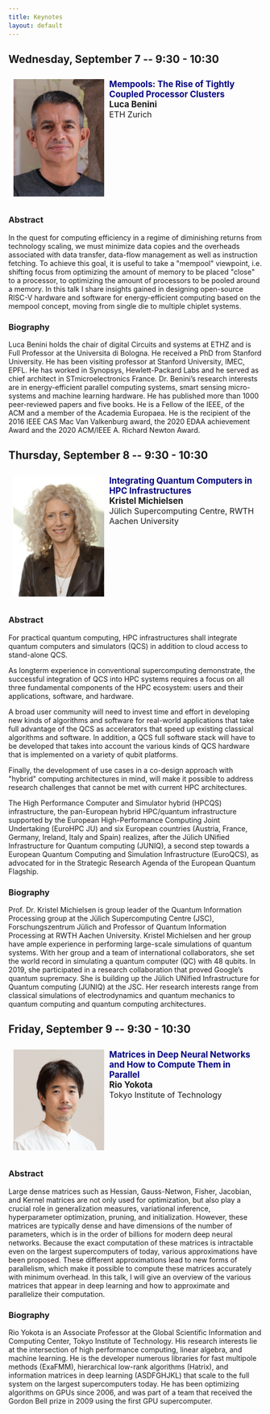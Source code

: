```yaml
---
title: Keynotes
layout: default
---
```


## Wednesday, September 7 -- 9:30 - 10:30

<div style="float:left;margin:10px"><img src="LucaHeadShot2019.jpg" width="180px" /></div>
<div style="padding:10px;">
    <span style="font-size:larger;font-weight:bolder;color:navy;">Mempools: The Rise of Tightly Coupled Processor Clusters</span><br/>
    <span style="font-size:larger;font-weight:bolder;">Luca Benini</span><br/>
    <span style="font-size:medium;">ETH Zurich</span><br/>
</div>
<div style="clear:both;"> </div>

### Abstract
In the quest for computing efficiency in a regime of diminishing returns from technology scaling, we must minimize data copies and the overheads associated with data transfer, data-flow management as well as instruction fetching. To achieve this goal, it is useful to take a  "mempool" viewpoint, i.e. shifting focus from optimizing the amount of memory to be placed "close" to a processor, to optimizing the amount of processors to be pooled around a memory. In this talk I share insights gained in designing open-source RISC-V hardware and software for energy-efficient computing based on the mempool concept, moving from single die to multiple chiplet systems.

### Biography
Luca Benini holds the chair of digital Circuits and systems at ETHZ and is Full Professor at the Universita di Bologna. He received a PhD from Stanford University. He has been visiting professor at Stanford University, IMEC, EPFL. He has worked in Synopsys,  Hewlett-Packard Labs and he served as chief architect in STmicroelectronics France. Dr. Benini’s research interests are in energy-​efficient parallel computing systems, smart sensing 
micro-​systems and machine learning hardware. He has published more than 1000 peer-​reviewed papers and five books. He is a Fellow of the IEEE, of the ACM and a member of the Academia Europaea. He is the recipient of  the 2016 IEEE CAS Mac Van Valkenburg award, the 2020 EDAA achievement Award and the 2020 ACM/IEEE A. Richard Newton Award.


## Thursday, September 8 -- 9:30 - 10:30

<div style="float:left;margin:10px"><img src="michielsen.jpg" width="180px" /></div>
<div style="padding:10px;">
    <span style="font-size:larger;font-weight:bolder;color:navy;">Integrating Quantum Computers in HPC Infrastructures</span><br/>
    <span style="font-size:larger;font-weight:bolder;">Kristel Michielsen</span><br/>
    <span style="font-size:medium;">Jülich Supercomputing Centre, RWTH Aachen University</span><br/>
</div>
<div style="clear:both;"> </div>

### Abstract
For practical quantum computing, HPC infrastructures shall integrate quantum computers and simulators (QCS) in addition to cloud access to stand-alone QCS. 

As longterm experience in conventional supercomputing demonstrate, the successful integration of QCS into HPC systems requires a focus on all three fundamental components of the HPC ecosystem: users and their applications, software, and hardware.

A broad user community will need to invest time and effort in developing new kinds of algorithms and software for real-world applications that take full advantage of the QCS as accelerators that speed up existing classical algorithms and software. In addition, a QCS full software stack will have to be developed that takes into account the various kinds of QCS hardware that is implemented on a variety of qubit platforms. 

Finally, the development of use cases in a co-design approach with "hybrid" computing architectures in mind, will make it possible to address research challenges that cannot be met with current HPC architectures.

The High Performance Computer and Simulator hybrid (HPCQS) infrastructure, the pan-European hybrid HPC/quantum infrastructure supported by the European High-Performance Computing Joint Undertaking (EuroHPC JU) and six European countries (Austria, France, Germany, Ireland, Italy and Spain) realizes, after the Jülich UNified Infrastructure for Quantum computing (JUNIQ), a second step towards a European Quantum Computing and Simulation Infrastructure (EuroQCS), as advocated for in the Strategic Research Agenda of the European Quantum Flagship.

### Biography
Prof. Dr. Kristel Michielsen is group leader of the Quantum
Information Processing group at the Jülich Supercomputing
Centre (JSC), Forschungszentrum Jülich and Professor of
Quantum Information Processing at RWTH Aachen University.
Kristel Michielsen and her group have ample experience in
performing large-scale simulations of quantum systems. With
her group and a team of international collaborators, she set the
world record in simulating a quantum computer (QC) with 48
qubits. In 2019, she participated in a research collaboration that
proved Google’s quantum supremacy. She is building up the Jülich
UNified Infrastructure for Quantum computing (JUNIQ) at the
JSC. Her research interests range from classical simulations of
electrodynamics and quantum mechanics to quantum computing and quantum computing
architectures.


## Friday, September 9 -- 9:30 - 10:30

<div style="float:left;margin:10px"><img src="rio.jpg" width="180px" /></div>
<div style="padding:10px;">
    <span style="font-size:larger;font-weight:bolder;color:navy;">Matrices in Deep Neural Networks and How to Compute Them in Parallel</span><br/>
    <span style="font-size:larger;font-weight:bolder;">Rio Yokota</span><br/>
    <span style="font-size:medium;">Tokyo Institute of Technology</span><br/>
</div>
<div style="clear:both;"> </div>

### Abstract
Large dense matrices such as Hessian, Gauss-Netwon, Fisher, Jacobian, and Kernel matrices are not only used for optimization, but also play a crucial role in generalization measures, variational inference, hyperparameter optimization, pruning, and initialization. However, these matrices are typically dense and have dimensions of the number of parameters, which is in the order of billions for modern deep neural networks. Because the exact computation of these matrices is intractable even on the largest supercomputers of today, various approximations have been proposed. These different approximations lead to new forms of parallelism, which make it possible to compute these matrices accurately with minimum overhead. In this talk, I will give an overview of the various matrices that appear in deep learning and how to approximate and parallelize their computation.

### Biography
Rio Yokota is an Associate Professor at the Global Scientific Information and Computing Center, Tokyo Institute of Technology. His research interests lie at the intersection of high performance computing, linear algebra, and machine learning. He is the developer numerous libraries for fast multipole methods (ExaFMM), hierarchical low-rank algorithms (Hatrix), and information matrices in deep learning (ASDFGHJKL) that scale to the full system on the largest supercomputers today. He has been optimizing algorithms on GPUs since 2006, and was part of a team that received the Gordon Bell prize in 2009 using the first GPU supercomputer.
